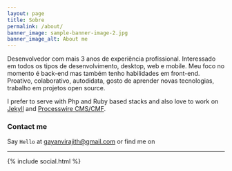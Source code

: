 ```yaml
---
layout: page
title: Sobre
permalink: /about/
banner_image: sample-banner-image-2.jpg
banner_image_alt: About me
---
```


Desenvolvedor com mais 3 anos de experiência profissional. Interessado em todos os tipos de desenvolvimento, desktop, web e mobile. Meu foco no momento é back-end mas também tenho habilidades em front-end. Proativo, colaborativo, autodidata, gosto de aprender novas tecnologias, trabalho em projetos open source.

I prefer to serve with Php and Ruby based stacks and also love to work 
on [Jekyll][jekyll] and [Processwire CMS/CMF][pw].

### Contact me

Say `Hello` at gayanvirajith@gmail.com or find
me on

---

{% include social.html %}

[pw]: http://processwire.com
[jekyll]: http://jekyllrb.com
